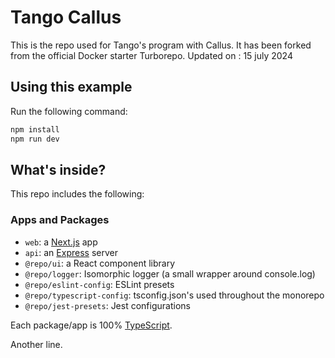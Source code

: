 # Tango Callus

This is the repo used for Tango's program with Callus.
It has been forked from the official Docker starter Turborepo.
Updated on : 15 july 2024

## Using this example

Run the following command:

```sh
npm install
npm run dev
```

## What's inside?

This repo includes the following:

### Apps and Packages

- `web`: a [Next.js](https://nextjs.org/) app
- `api`: an [Express](https://expressjs.com/) server
- `@repo/ui`: a React component library
- `@repo/logger`: Isomorphic logger (a small wrapper around console.log)
- `@repo/eslint-config`: ESLint presets
- `@repo/typescript-config`: tsconfig.json's used throughout the monorepo
- `@repo/jest-presets`: Jest configurations

Each package/app is 100% [TypeScript](https://www.typescriptlang.org/).

Another line.
